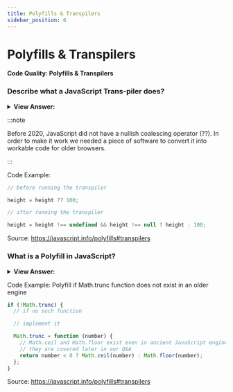 ```yaml
---
title: Polyfills & Transpilers
sidebar_position: 6
---
```


# Polyfills & Transpilers

**Code Quality: Polyfills & Transpilers**

<head>
  <title>Polyfills & Transpilers - Frontend Interview Questions & Answers</title>
  <meta charSet="utf-8" />
</head>

### Describe what a JavaScript Trans-piler does?

<details>
  <summary><strong>View Answer:</strong></summary>
  <div>
  <div><strong>Interview Response:</strong> A transpiler is a special piece of software that can parse (“read and understand”) modern code, and rewrite it using older syntax constructs, so that the result would be the same.
</div>
  </div>
</details>

:::note

Before 2020, JavaScript did not have a nullish coalescing operator (??). In order to make it work we needed a piece of software to convert it into workable code for older browsers.

:::

Code Example:

```js
// before running the transpiler

height = height ?? 100;

// after running the transpiler

height = height !== undefined && height !== null ? height : 100;
```

Source: <https://javascript.info/polyfills#transpilers>

### What is a Polyfill in JavaScript?

<details>
  <summary><strong>View Answer:</strong></summary>
  <div>
  <div><strong>Interview Response:</strong> A polyfill fills in the gaps where newer JavaScript features may not be compatible with older browsers.
</div>
  </div>
</details>

Code Example: Polyfill if Math.trunc function does not exist in an older engine

```js
if (!Math.trunc) {
  // if no such function

  // implement it

  Math.trunc = function (number) {
    // Math.ceil and Math.floor exist even in ancient JavaScript engines
    // they are covered later in our Q&A
    return number < 0 ? Math.ceil(number) : Math.floor(number);
  };
}
```

Source: <https://javascript.info/polyfills#transpilers>
